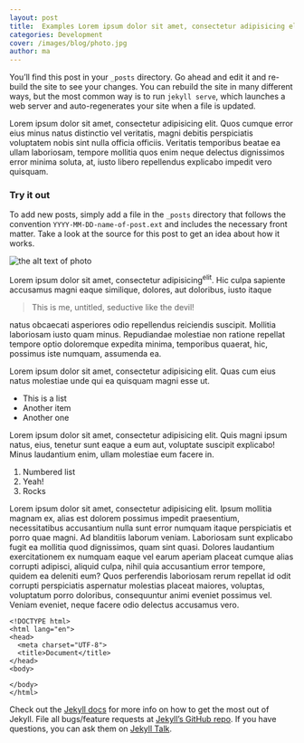 ```yaml
---
layout: post
title:  Examples Lorem ipsum dolor sit amet, consectetur adipisicing elit. Blanditiis odio pariatur recusandae expedita explicabo eius optio, et, qui soluta voluptatibus!
categories: Development
cover: /images/blog/photo.jpg
author: ma
---
```

You’ll find this post in your `_posts` directory. Go ahead and edit it and re-build the site to see your changes. You can rebuild the site in many different ways, but the most common way is to run `jekyll serve`, which launches a web server and auto-regenerates your site when a file is updated.
<!--more-->

Lorem ipsum dolor sit amet, consectetur adipisicing elit. Quos cumque error eius minus natus distinctio vel veritatis, magni debitis perspiciatis voluptatem nobis sint nulla officia officiis. Veritatis temporibus beatae ea ullam laboriosam, tempore mollitia quos enim neque delectus dignissimos error minima soluta, at, iusto libero repellendus explicabo impedit vero quisquam.

### Try it out

To add new posts, simply add a file in the `_posts` directory that follows the convention `YYYY-MM-DD-name-of-post.ext` and includes the necessary front matter. Take a look at the source for this post to get an idea about how it works.

![the alt text of photo](/images/blog/photo.jpg)

Lorem ipsum dolor sit amet, consectetur adipisicing<sup>elit</sup>. Hic culpa sapiente accusamus magni eaque similique, dolores, aut doloribus, iusto itaque

> This is me, untitled, seductive like the devil!

natus obcaecati asperiores odio repellendus reiciendis suscipit. Mollitia laboriosam iusto quam minus. Repudiandae molestiae non ratione repellat tempore optio doloremque expedita minima, temporibus quaerat, hic, possimus iste numquam, assumenda ea.

Lorem ipsum dolor sit amet, consectetur adipisicing elit. Quas cum eius natus molestiae unde qui ea quisquam magni esse ut.

- This is a list
- Another item
- Another one

Lorem ipsum dolor sit amet, consectetur adipisicing elit. Quis magni ipsum natus, eius, tenetur sunt eaque a eum aut, voluptate suscipit explicabo! Minus laudantium enim, ullam molestiae eum facere in.

1. Numbered list
2. Yeah!
3. Rocks

Lorem ipsum dolor sit amet, consectetur adipisicing elit. Ipsum mollitia magnam ex, alias est dolorem possimus impedit praesentium, necessitatibus accusantium nulla sunt error numquam itaque perspiciatis et porro quae magni. Ad blanditiis laborum veniam. Laboriosam sunt explicabo fugit ea mollitia quod dignissimos, quam sint quasi. Dolores laudantium exercitationem ex numquam eaque vel earum aperiam placeat cumque alias corrupti adipisci, aliquid culpa, nihil quia accusantium error tempore, quidem ea deleniti eum? Quos perferendis laboriosam rerum repellat id odit corrupti perspiciatis aspernatur molestias placeat maiores, voluptas, voluptatum porro doloribus, consequuntur animi eveniet possimus vel. Veniam eveniet, neque facere odio delectus accusamus vero.

~~~~
<!DOCTYPE html>
<html lang="en">
<head>
  <meta charset="UTF-8">
  <title>Document</title>
</head>
<body>

</body>
</html>
~~~~

Check out the [Jekyll docs][jekyll-docs] for more info on how to get the most out of Jekyll. File all bugs/feature requests at [Jekyll’s GitHub repo][jekyll-gh]. If you have questions, you can ask them on [Jekyll Talk][jekyll-talk].

[jekyll-docs]: http://jekyllrb.com/docs/home
[jekyll-gh]:   https://github.com/jekyll/jekyll
[jekyll-talk]: https://talk.jekyllrb.com/